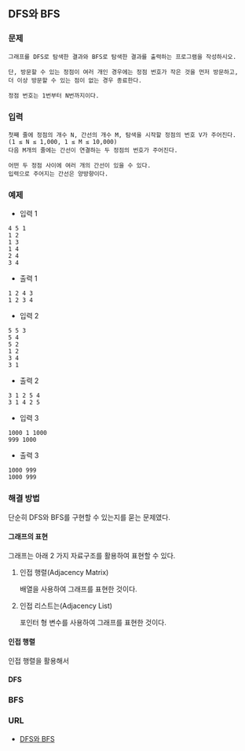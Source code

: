 ## DFS와 BFS
### 문제
```text
그래프를 DFS로 탐색한 결과와 BFS로 탐색한 결과를 출력하는 프로그램을 작성하시오. 

단, 방문할 수 있는 정점이 여러 개인 경우에는 정점 번호가 작은 것을 먼저 방문하고, 
더 이상 방문할 수 있는 점이 없는 경우 종료한다. 

정점 번호는 1번부터 N번까지이다.
```

### 입력
```text
첫째 줄에 정점의 개수 N, 간선의 개수 M, 탐색을 시작할 정점의 번호 V가 주어진다.
(1 ≤ N ≤ 1,000, 1 ≤ M ≤ 10,000)
다음 M개의 줄에는 간선이 연결하는 두 정점의 번호가 주어진다. 

어떤 두 정점 사이에 여러 개의 간선이 있을 수 있다. 
입력으로 주어지는 간선은 양방향이다.
```

### 예제
- 입력 1
```text
4 5 1
1 2
1 3
1 4
2 4
3 4
```
- 출력 1
```text
1 2 4 3
1 2 3 4
```

- 입력 2
```text
5 5 3
5 4
5 2
1 2
3 4
3 1
```
- 출력 2
```text
3 1 2 5 4
3 1 4 2 5
```

- 입력 3
```text
1000 1 1000
999 1000
```
- 출력 3
```text
1000 999
1000 999
```

### 해결 방법

단순히 DFS와 BFS를 구현할 수 있는지를 묻는 문제였다.

#### 그래프의 표현
그래프는 아래 2 가지 자료구조를 활용하여 표현할 수 있다.

1. 인접 행렬(Adjacency Matrix)

    배열을 사용하여 그래프를 표현한 것이다.

2. 인접 리스트는(Adjacency List)
   
    포인터 형 변수를 사용하여 그래프를 표현한 것이다.

#### 인접 행렬

인접 행렬을 활용해서 


#### DFS



### BFS


### URL
- [DFS와 BFS](https://www.acmicpc.net/problem/1260)